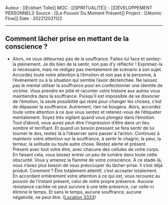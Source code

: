 Auteur : [[Eckhart Tolle]]
MOC : [[SPIRITUALITÉ]] - [[DÉVELOPPEMENT PERSONNEL]]
Source : [[Le Pouvoir Du Moment Présent]]
Project : [[Atomic Flow]]
Date : 202212021122
***

## Comment lâcher prise en mettant de la conscience ?
- Alors, ne vous détournez pas de la souffrance. Faites-lui face et sentez-la pleinement. Je dis bien de la sentir, non pas d’y réfléchir ! Exprimez-la si nécessaire, mais ne rédigez pas mentalement de scénario à son sujet. Accordez toute votre attention à l’émotion et non pas à la personne, à l’événement ou à la situation qui semble l’avoir déclenchée. Ne laissez pas le mental utiliser la souffrance pour en confectionner une identité de victime. Vous prendre en pitié et raconter votre histoire aux autres vous maintiendra dans la souffrance. Puisqu’il est impossible de se dissocier de l’émotion, la seule possibilité qui reste pour changer les choses, c’est de dépasser la souffrance. Autrement, rien ne bougera. Alors, accordez toute votre attention à ce que vous sentez et retenez-vous de l’étiqueter mentalement. Soyez très vigilant quand vous plongez dans l’émotion. Tout d’abord, vous aurez peut-être l’impression d’être dans un lieu sombre et terrifiant. Et quand un besoin pressant se fera sentir de lui tourner le dos, restez là à l’observer sans passer à l’action. Continuez à maintenir votre attention sur la souffrance, à sentir le chagrin, la peur, la terreur, la solitude ou toute autre chose. Restez alerte et présent. Présent avec tout votre être, avec chacune des cellules de votre corps. En faisant cela, vous laissez entrer un peu de lumière dans toute cette obscurité. Vous y amenez la flamme de votre conscience. À ce stade-là, vous n’avez plus besoin de vous préoccuper du lâcher-prise. Il s’est déjà produit. Comment ? Être totalement attentif, c’est accepter totalement. En accordant entièrement votre attention à ce qui est, vous recourez au pouvoir de l’instant présent, celui de votre propre présence. Aucune résistance cachée ne peut survivre à une telle présence, car celle-ci élimine le temps. Et sans le temps, aucune souffrance, aucune négativité, ne peut être. ([Location 3333](https://readwise.io/to_kindle?action=open&asin=B00UETMHG2&location=3333))